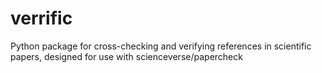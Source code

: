 # verrific
Python package for cross-checking and verifying references in scientific papers, designed for use with scienceverse/papercheck 

